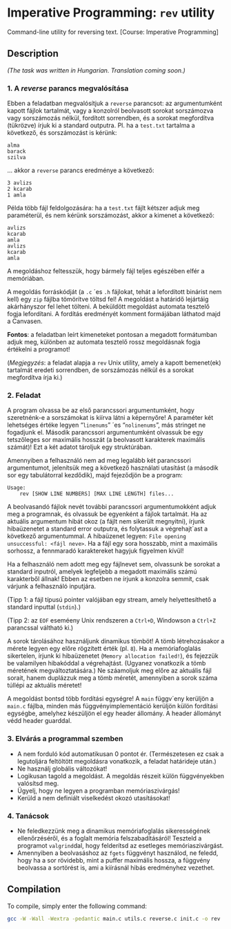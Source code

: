 # Imperative Programming: `rev` utility
Command-line utility for reversing text. [Course: Imperative Programming]

## Description

_(The task was written in Hungarian. Translation coming soon.)_

### 1. A _reverse_ parancs megvalósítása

Ebben a feladatban megvalósítjuk a `reverse` parancsot: az argumentumként kapott fájlok tartalmát, vagy a konzolról beolvasott sorokat sorszámozva vagy sorszámozás nélkül, fordított sorrendben, és a sorokat megfordítva (tükrözve) írjuk ki a standard outputra. Pl. ha a `test.txt` tartalma a következő, és sorszámozást is kérünk:
```
alma
barack
szilva
```
... akkor a `reverse` parancs eredménye a következő:
```
3 avlizs
2 kcarab
1 amla
```
Példa több fájl feldolgozására: ha a `test.txt` fájlt kétszer adjuk meg paraméterül, és nem kérünk sorszámozást, akkor a kimenet a következő:
```
avlizs
kcarab
amla
avlizs
kcarab
amla
```
A megoldáshoz feltesszük, hogy bármely fájl teljes egészében elfér a memóriában.

A megoldás forráskódját (a `.c` ´es `.h` fájlokat, tehát a lefordított binárist nem kell) egy `zip` fájlba tömörítve töltsd fel! A megoldást a határidő lejártáig akárhányszor fel lehet tölteni. A beküldött megoldást automata tesztelő fogja lefordítani. A fordítás eredményét komment formájában láthatod majd a Canvasen.

**Fontos**: a feladatban leírt kimeneteket pontosan a megadott formátumban adjuk meg, különben az
automata tesztelő rossz megoldásnak fogja értékelni a programot!

(_Megjegyzés_: a feladat alapja a `rev` Unix utility, amely a kapott bemenet(ek) tartalmát eredeti sorrendben, de sorszámozás nélkül és a sorokat megfordítva írja ki.)

### 2. Feladat

A program olvassa be az első parancssori argumentumként, hogy szeretnénk-e a sorszámokat is kiírva
látni a képernyőre! A paraméter két lehetséges értéke legyen “`linenums`” ´es “`nolinenums`”, más stringet
ne fogadjunk el. Második parancssori argumentumként olvassuk be egy tetszőleges sor maximális hosszát
(a beolvasott karakterek maximális számát)! Ezt a két adatot tároljuk egy struktúrában.

Amennyiben a felhasználó nem ad meg legalább két parancssori argumentumot, jelenítsük meg a
következő használati utasítást (a második sor egy tabulátorral kezdődik), majd fejeződjön be a program:

```
Usage:
    rev [SHOW LINE NUMBERS] [MAX LINE LENGTH] files...
```

A beolvasandó fájlok nevét további parancssori argumentumokként adjuk meg a programnak, és
olvassuk be egyenként a fájlok tartalmát. Ha az aktuális argumentum hibát okoz (a fájlt nem sikerült
megnyitni), írjunk hibaüzenetet a standard error outputra, és folytassuk a végrehajt´ast a következő
argumentummal. A hibaüzenet legyen: `File opening unsuccessful: <fájl neve>`. Ha a fájl egy sora
hosszabb, mint a maximális sorhossz, a fennmaradó karaktereket hagyjuk figyelmen kívül!

Ha a felhasználó nem adott meg egy fájlnevet sem, olvassunk be sorokat a standard inputról, amelyek
legfeljebb a megadott maximális számú karakterből állnak! Ebben az esetben ne írjunk a konzolra semmit,
csak várjunk a felhasználó inputjára.

(Tipp 1: a fájl típusú pointer valójában egy stream, amely helyettesíthető a standard inputtal
(`stdin`).)

(Tipp 2: az `EOF` eseméeny Unix rendszeren a `Ctrl+D`, Windowson a `Ctrl+Z` parancssal váltható ki.)

A sorok tárolásához használjunk dinamikus tömböt! A tömb létrehozásakor a mérete legyen egy előre
rögzített érték (pl. `8`). Ha a memóriafoglalás sikertelen, írjunk ki hibaüzenetet (`Memory allocation failed!`),
és fejezzük be valamilyen hibakóddal a végrehajtást. (Ugyanez vonatkozik a tömb méretének megváltoztatására.)
Ne száamoljuk meg előre az aktuális fájl sorait, hanem duplázzuk meg a tömb méretét, amennyiben a sorok
száma túllépi az aktuális méretet!

A megoldást bontsd több fordítási egységre! A `main` függv´eny kerüljön a `main.c` fájlba, minden más
függvényimplementáció kerüljön külön fordítási egységbe, amelyhez készüljön el egy header állomány. A
header állományt védd header guarddal.

### 3. Elvárás a programmal szemben

- A nem forduló kód automatikusan 0 pontot ér. (Természetesen ez csak a legutoljára feltöltött
megoldásra vonatkozik, a feladat határideje után.)
- Ne használj globális változókat!
- Logikusan tagold a megoldást. A megoldás részeit külön függvényekben valósítsd meg.
- Ügyelj, hogy ne legyen a programban memóriaszivárgás!
- Kerüld a nem definiált viselkedést okozó utasításokat!

### 4. Tanácsok

- Ne feledkezzünk meg a dinamikus memóriafoglalás sikerességének ellenőrzéséről, és a foglalt memória
felszabadításáról! Teszteld a programot `valgrind`dal, hogy felderítsd az esetleges memóriaszivárgást.
- Amennyiben a beolvasáshoz az `fgets` függvényt használod, ne feledd, hogy ha a sor rövidebb, mint
a puffer maximális hossza, a függvény beolvassa a sortörést is, ami a kiírásnál hibás eredményhez
vezethet.

## Compilation

To compile, simply enter the following command:

```bash
gcc -W -Wall -Wextra -pedantic main.c utils.c reverse.c init.c -o rev
```
